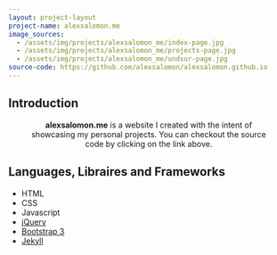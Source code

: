 ```yaml
---
layout: project-layout
project-name: alexsalomon.me
image_sources:
  - /assets/img/projects/alexsalomon_me/index-page.jpg
  - /assets/img/projects/alexsalomon_me/projects-page.jpg
  - /assets/img/projects/alexsalomon_me/undsur-page.jpg
source-code: https://github.com/alexsalomon/alexsalomon.github.io
---
```


## Introduction

   <div style="text-align:center; max-width:85%; margin:0 auto;"><strong>alexsalomon.me</strong> is a website I created with the intent of showcasing my personal projects. You can checkout the source code by clicking on the link above.</div>

## Languages, Libraires and Frameworks
- HTML
- CSS
- Javascript
- [jQuery](http://jquery.com/)
- [Bootstrap 3](http://getbootstrap.com/)
- [Jekyll](http://jekyllrb.com/)
